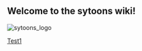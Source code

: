 Welcome to the sytoons wiki!
----
![sytoons_logo](https://github.com/iceprincefounder/sytoons/blob/master/docs/images/sytoons_logo.png)

[Test1](https://github.com/iceprincefounder/sytoons/blob/master/docs/Home.md)